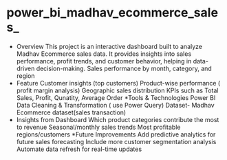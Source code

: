 # power_bi_madhav_ecommerce_sales_
* Overview
This project is an interactive dashboard built to analyze Madhav Ecommerce sales data.
It provides insights into sales performance, profit trends, and customer behavior, helping in data-driven decision-making.
Sales performance by month, category, and region
* Feature
Customer insights (top customers)
Product-wise performance ( profit margin analysis)
Geographic sales distribution
KPIs such as Total Sales, Profit, Qunatity, Average Order
*Tools & Technologies
Power BI
Data Cleaning & Transformation ( use Power Query)
Dataset- Madhav Ecommerce dataset(sales transaction)
* Insights from Dashboard
Which product categories contribute the most to revenue
Seasonal/monthly sales trends
Most profitable regions/customers
*Future Improvements
Add predictive analytics for future sales forecasting
Include more customer segmentation analysis
Automate data refresh for real-time updates
